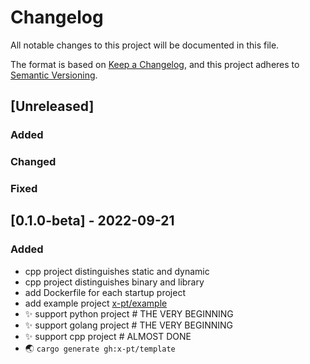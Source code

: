 # Changelog
All notable changes to this project will be documented in this file.

The format is based on [Keep a Changelog](https://keepachangelog.com/en/1.1.0/),
and this project adheres to [Semantic Versioning](https://semver.org/spec/v2.0.0.html).

## [Unreleased]

### Added

### Changed

### Fixed

## [0.1.0-beta] - 2022-09-21

### Added

- cpp project distinguishes static and dynamic
- cpp project distinguishes binary and library
- add Dockerfile for each startup project
- add example project [x-pt/example](https://github.com/x-pt/example)
- :sparkles: support python project # THE VERY BEGINNING
- :sparkles: support golang project # THE VERY BEGINNING
- :sparkles: support cpp project    # ALMOST DONE
- :earth_asia: `cargo generate gh:x-pt/template`
